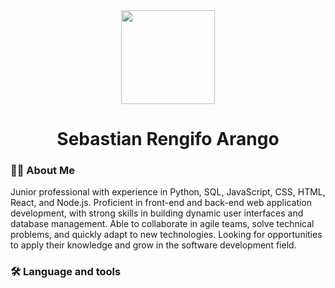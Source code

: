 <div align="center">
  <img height="150" src="https://i.ytimg.com/vi/_0ok9e_sUr0/maxresdefault.jpg"  />
</div>

<h1 align="center">Sebastian Rengifo Arango</h1>
<h3 align="left">👩‍💻  About Me</h3>

<p align="left">Junior professional with experience in Python, SQL, JavaScript, CSS, HTML, React, and Node.js. Proficient in front-end and back-end web application development, with strong skills in building dynamic user interfaces and database management. Able to collaborate in agile teams, solve technical problems, and quickly adapt to new technologies. Looking for opportunities to apply their knowledge and grow in the software development field.</p>

<h3 align="left">🛠 Language and tools</h3>
